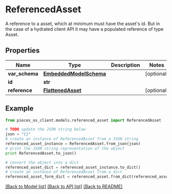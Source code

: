 # ReferencedAsset

A reference to a asset, which at minimum must have the asset's id. But in the case of a hydrated client API it may have a populated reference of type Asset.

## Properties
Name | Type | Description | Notes
------------ | ------------- | ------------- | -------------
**var_schema** | [**EmbeddedModelSchema**](EmbeddedModelSchema.md) |  | [optional] 
**id** | **str** |  | 
**reference** | [**FlattenedAsset**](FlattenedAsset.md) |  | [optional] 

## Example

```python
from pieces_os_client.models.referenced_asset import ReferencedAsset

# TODO update the JSON string below
json = "{}"
# create an instance of ReferencedAsset from a JSON string
referenced_asset_instance = ReferencedAsset.from_json(json)
# print the JSON string representation of the object
print ReferencedAsset.to_json()

# convert the object into a dict
referenced_asset_dict = referenced_asset_instance.to_dict()
# create an instance of ReferencedAsset from a dict
referenced_asset_form_dict = referenced_asset.from_dict(referenced_asset_dict)
```
[[Back to Model list]](../README.md#documentation-for-models) [[Back to API list]](../README.md#documentation-for-api-endpoints) [[Back to README]](../README.md)


